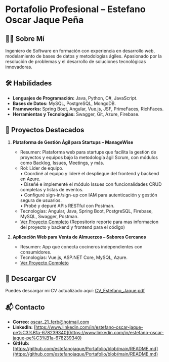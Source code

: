 # Portafolio Profesional – Estefano Oscar Jaque Peña  

## 👨‍💻 Sobre Mí  
Ingeniero de Software en formación con experiencia en desarrollo web, modelamiento de bases de datos y metodologías ágiles. Apasionado por la resolución de problemas y el desarrollo de soluciones tecnológicas innovadoras.

## 🛠 Habilidades  
- **Lenguajes de Programación:** Java, Python, C#, JavaScript.  
- **Bases de Datos:** MySQL, PostgreSQL, MongoDB.  
- **Frameworks:** Spring Boot, Angular, Vue.js, JSF, PrimeFaces, RichFaces.  
- **Herramientas y Tecnologías:** Swagger, Git, Azure, Firebase.  

## 🌟 Proyectos Destacados  
1. **Plataforma de Gestión Ágil para Startups – ManageWise**    
   - Resumen: Plataforma web para startups que facilita la gestión de proyectos y equipos bajo la metodología ágil Scrum, con módulos como Backlog, Issues, Meetings, y más.
   - Rol: Líder de equipo.  
         •	Coordiné al equipo y lideré el despliegue del frontend y backend en Azure.  
         •	Diseñé e implementé el módulo Issues con funcionalidades CRUD completas y listas de eventos.  
         •	Configuré sign-in/sign-up con IAM para autenticación y gestión segura de usuarios.  
         •	Probé y depuré APIs RESTful con Postman.   
   - Tecnologías: Angular, Java, Spring Boot, PostgreSQL, Firebase, MySQL, Swagger, Postman.
   - [Ver Proyecto Completo](https://github.com/Horizon-ManageWise)   (Repositorio reporte para mas informacion del proyecto y backend y frontend para el código)

2. **Aplicación Web para Venta de Almuerzos – Sabores Cercanos**  
   - Resumen: App que conecta cocineros independientes con consumidores.  
   - Tecnologías: Vue.js, ASP.NET Core, MySQL, Azure.  
   - [Ver Proyecto Completo](https://github.com/Rampart-SaboresCercanos)  

## 📄 Descargar CV  
Puedes descargar mi CV actualizado aquí: [CV_Estefano_Jaque.pdf](https://github.com/tu-usuario/Portfolio/blob/main/CV_Estefano_Jaque.pdf)  

## 📬 Contacto  
- **Correo:** oscar_21_ferb@hotmail.com  
- **LinkedIn:** [https://www.linkedin.com/in/estefano-oscar-jaque-pe%C3%B1a-678239340](https://www.linkedin.com/in/estefano-oscar-jaque-pe%C3%B1a-678239340)
- **GitHub:** [https://github.com/estefanojaque/Portafolio/blob/main/README.md](https://github.com/estefanojaque/Portafolio/blob/main/README.md)
